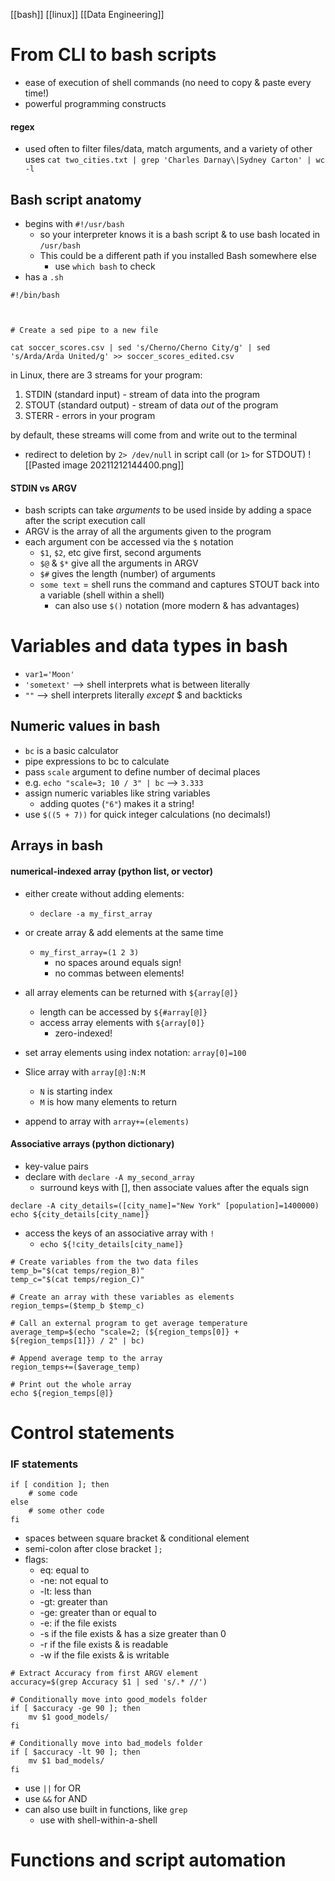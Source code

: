 [[bash]] [[linux]] [[Data Engineering]]

# From CLI to bash scripts
- ease of execution of shell commands (no need to copy & paste every time!)
- powerful programming constructs
#### regex
- used often to filter files/data, match arguments, and a variety of other uses
`cat two_cities.txt | grep 'Charles Darnay\|Sydney Carton' | wc -l`
## Bash script anatomy
- begins with `#!/usr/bash`
    - so your interpreter knows it is a bash script & to use bash located in `/usr/bash`
    - This could be a different path if you installed Bash somewhere else 
        - use `which bash` to check
- has a `.sh  `
```shell
#!/bin/bash

  

# Create a sed pipe to a new file

cat soccer_scores.csv | sed 's/Cherno/Cherno City/g' | sed 's/Arda/Arda United/g' >> soccer_scores_edited.csv
```

in Linux, there are 3 streams for your program:
1. STDIN (standard input) - stream of data into the program
2. STOUT (standard output) - stream of data *out* of the program
3. STERR - errors in your program

by default, these streams will come from and write out to the terminal
- redirect to deletion by `2> /dev/null` in script call (or `1>` for STDOUT)
![[Pasted image 20211212144400.png]]

#### STDIN vs ARGV
- bash scripts can take *arguments* to be used inside by adding a space after the script execution call
- ARGV is the array of all the arguments given to the program
- each argument con be accessed via the `$` notation
    - `$1`, `$2`, etc give first, second arguments
    - `$@` & `$*` give all the arguments in ARGV
    - `$#` gives the length (number) of arguments
    - ``some text`` = shell runs the command and captures STOUT back into a variable (shell within a shell)
        - can also use `$()` notation (more modern & has advantages)
   
# Variables and data types in bash
- `var1='Moon'`
- `'sometext'` --> shell interprets what is between literally
- `""` --> shell interprets literally *except* $ and backticks

## Numeric values in bash
- `bc` is a basic calculator
- pipe expressions to bc to calculate
- pass `scale` argument to define number of decimal places
- e.g. `echo "scale=3; 10 / 3" | bc` --> `3.333`
- assign numeric variables like string variables
    - adding quotes (`"6"`) makes it a string!
- use `$((5 + 7))` for quick integer calculations (no decimals!)

## Arrays in bash
#### numerical-indexed array (python list, or vector)
- either create without adding elements:
    - `declare -a my_first_array`
- or create array & add elements at the same time
    - `my_first_array=(1 2 3)`
        - no spaces around equals sign!
        - no commas between elements!

- all array elements can be returned with `${array[@]}`
    - length can be accessed by `${#array[@]}`
    - access array elements with `${array[0]}`
        - zero-indexed!

- set array elements using index notation: `array[0]=100`

- Slice array with `array[@]:N:M`
    - `N` is starting index
    - `M` is how many elements to return

- append to array with `array+=(elements)`

#### Associative arrays (python dictionary)
- key-value pairs
- declare with `declare -A my_second_array`
    - surround keys with [], then associate values after the equals sign
```shell
declare -A city_details=([city_name]="New York" [population]=1400000)
echo ${city_details[city_name]} 
```
- access the keys of an associative array with `!`
    - `echo ${!city_details[city_name]}`

```shell
# Create variables from the two data files
temp_b="$(cat temps/region_B)"
temp_c="$(cat temps/region_C)"

# Create an array with these variables as elements
region_temps=($temp_b $temp_c)

# Call an external program to get average temperature
average_temp=$(echo "scale=2; (${region_temps[0]} + ${region_temps[1]}) / 2" | bc)

# Append average temp to the array
region_temps+=($average_temp)

# Print out the whole array
echo ${region_temps[@]}
```

# Control statements
### IF statements
```shell
if [ condition ]; then
    # some code
else
    # some other code
fi
```
- spaces between square bracket & conditional element
- semi-colon after close bracket `];`
- flags:
    - eq: equal to
    - -ne: not equal to
    - -lt: less than
    - -gt: greater than
    - -ge: greater than or equal to
    - -e: if the file exists
    - -s if the file exists & has a size greater than 0
    - -r if the file exists & is readable
    - -w if the file exists & is writable
```shell
# Extract Accuracy from first ARGV element
accuracy=$(grep Accuracy $1 | sed 's/.* //')

# Conditionally move into good_models folder
if [ $accuracy -ge 90 ]; then
    mv $1 good_models/
fi

# Conditionally move into bad_models folder
if [ $accuracy -lt 90 ]; then
    mv $1 bad_models/
fi
```
- use `||` for OR
- use `&&` for AND
- can also use built in functions, like `grep`
    - use with shell-within-a-shell 

# Functions and script automation